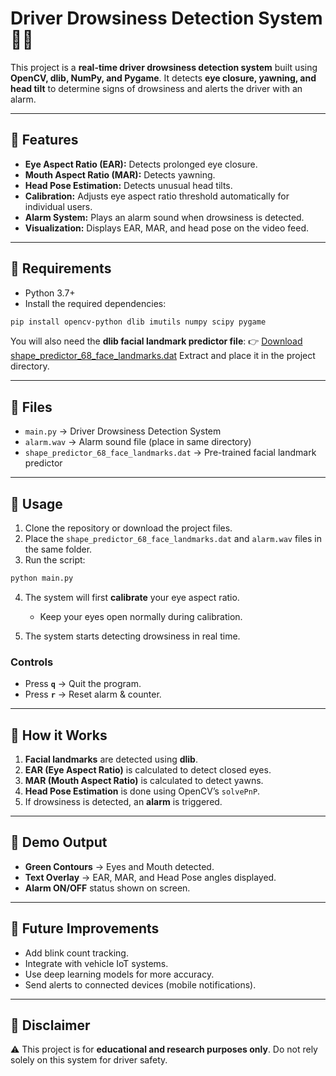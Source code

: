 
# Driver Drowsiness Detection System 🚗💤

This project is a **real-time driver drowsiness detection system** built using **OpenCV, dlib, NumPy, and Pygame**.
It detects **eye closure, yawning, and head tilt** to determine signs of drowsiness and alerts the driver with an alarm.

---

## 🔹 Features

* **Eye Aspect Ratio (EAR):** Detects prolonged eye closure.
* **Mouth Aspect Ratio (MAR):** Detects yawning.
* **Head Pose Estimation:** Detects unusual head tilts.
* **Calibration:** Adjusts eye aspect ratio threshold automatically for individual users.
* **Alarm System:** Plays an alarm sound when drowsiness is detected.
* **Visualization:** Displays EAR, MAR, and head pose on the video feed.

---

## 🔹 Requirements

* Python 3.7+
* Install the required dependencies:

```bash
pip install opencv-python dlib imutils numpy scipy pygame
```

You will also need the **dlib facial landmark predictor file**:
👉 [Download shape\_predictor\_68\_face\_landmarks.dat](http://dlib.net/files/shape_predictor_68_face_landmarks.dat.bz2)
Extract and place it in the project directory.

---

## 🔹 Files

* `main.py` → Driver Drowsiness Detection System
* `alarm.wav` → Alarm sound file (place in same directory)
* `shape_predictor_68_face_landmarks.dat` → Pre-trained facial landmark predictor

---

## 🔹 Usage

1. Clone the repository or download the project files.
2. Place the `shape_predictor_68_face_landmarks.dat` and `alarm.wav` files in the same folder.
3. Run the script:

```bash
python main.py
```

4. The system will first **calibrate** your eye aspect ratio.

   * Keep your eyes open normally during calibration.
5. The system starts detecting drowsiness in real time.

### Controls

* Press **`q`** → Quit the program.
* Press **`r`** → Reset alarm & counter.

---

## 🔹 How it Works

1. **Facial landmarks** are detected using **dlib**.
2. **EAR (Eye Aspect Ratio)** is calculated to detect closed eyes.
3. **MAR (Mouth Aspect Ratio)** is calculated to detect yawns.
4. **Head Pose Estimation** is done using OpenCV’s `solvePnP`.
5. If drowsiness is detected, an **alarm** is triggered.

---

## 🔹 Demo Output

* **Green Contours** → Eyes and Mouth detected.
* **Text Overlay** → EAR, MAR, and Head Pose angles displayed.
* **Alarm ON/OFF** status shown on screen.

---

## 🔹 Future Improvements

* Add blink count tracking.
* Integrate with vehicle IoT systems.
* Use deep learning models for more accuracy.
* Send alerts to connected devices (mobile notifications).

---

## 🔹 Disclaimer

⚠️ This project is for **educational and research purposes only**.
Do not rely solely on this system for driver safety.
